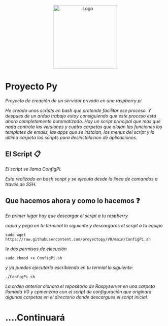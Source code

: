 <p align="center"><img src="https://i.ibb.co/2k80X7C/logo-sync.png" alt="Logo" width="200"/></p>

# Proyecto Py

_Proyecto de creación de un servidor privado en una raspberry pi._

_He creado unos scripts en bash que pretende facilitar ese proceso. Y despues de un arduo trabajo estoy consiguiendo que este proceso está ahora completamente automatizado._ 
_Hay un script principal que mas que nada controla las versiones y cuatro carpetas que alojan las funciones los templates de emails, las apps que se instalan, los menus del script y la última carpeta los scripts para desinstalacion de aplicaciones._


## El Script 📋


_El script se llama ConfigPi._

_Esta realizado en bash script y se ejecuta desde la linea de comandos a través de SSH._


## Que hacemos ahora y como lo hacemos ❓

  
_En primer lugar hay que descargar el script a tu raspberry_

_copia y pega en tu terminal lo siguiente y descargarás el script a tu equipo_

```
sudo wget https://raw.githubusercontent.com/proyectopy/V0/main/ConfigPi.sh
```

_le das permisos de ejecución_

```
sudo chmod +x ConfigPi.sh
```

_y ya puedes ejecutarlo escribiendo en tu termial lo siguiente:_

```
./ConfigPi.sh
```
_La orden anterior clonara el repositorio de Raspyserver en una carpeta llamada V0 y cpmenzara con el script de configuración que originara algunas carpetas en el directorio donde descargues el script inicial._

# ....Continuará